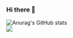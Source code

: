 ### Hi there 👋
![Anurag's GitHub stats](https://github-readme-stats.vercel.app/api?username=karta13373580&show_icons=true&theme=radical)  
![](https://img.shields.io/badge/%E6%92%B0%E5%AF%AB%E5%B7%A5%E5%85%B7-Vs%20code-blue)


<!--
**karta13373580/karta13373580** is a ✨ _special_ ✨ repository because its `README.md` (this file) appears on your GitHub profile.

Here are some ideas to get you started:

- 🔭 I’m currently working on ...
- 🌱 I’m currently learning ...
- 👯 I’m looking to collaborate on ...
- 🤔 I’m looking for help with ...
- 💬 Ask me about ...
- 📫 How to reach me: ...
- 😄 Pronouns: ...
- ⚡ Fun fact: ...
-->
